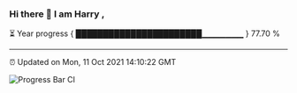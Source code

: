 ### Hi there 👋 I am Harry , 

⏳ Year progress { ███████████████████████▁▁▁▁▁▁▁ } 77.70 %

---

⏰ Updated on Mon, 11 Oct 2021 14:10:22 GMT

![Progress Bar CI](https://github.com/duykhang68/duykhang68/workflows/Progress%20Bar%20CI/badge.svg)
